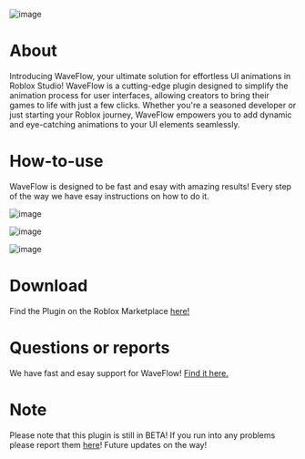 ![image](https://raw.githubusercontent.com/gamesaver2010/WaveFlowImages/main/image%20(4).png)
# About
Introducing WaveFlow, your ultimate solution for effortless UI animations in Roblox Studio! WaveFlow is a cutting-edge plugin designed to simplify the animation process for user interfaces, allowing creators to bring their games to life with just a few clicks. Whether you're a seasoned developer or just starting your Roblox journey, WaveFlow empowers you to add dynamic and eye-catching animations to your UI elements seamlessly.
# How-to-use
WaveFlow is designed to be fast and esay with amazing results! Every step of the way we have esay instructions on how to do it.

![image](https://raw.githubusercontent.com/gamesaver2010/WaveFlowImages/main/Screenshot%202023-10-13%20232233.png)

![image](https://raw.githubusercontent.com/gamesaver2010/WaveFlowImages/main/Screenshot%202023-10-13%20233303.png)

![image](https://raw.githubusercontent.com/gamesaver2010/WaveFlowImages/main/Screenshot%202023-10-13%20232347.png)

# Download
Find the Plugin on the Roblox Marketplace [here!](https://create.roblox.com/marketplace/asset/)

# Questions or reports
We have fast and esay support for WaveFlow! [Find it here.](https://discord.gg/YaB3X3ZcBm)

# Note
Please note that this plugin is still in BETA! If you run into any problems please report them [here](https://discord.gg/YaB3X3ZcBm)!
Future updates on the way!
